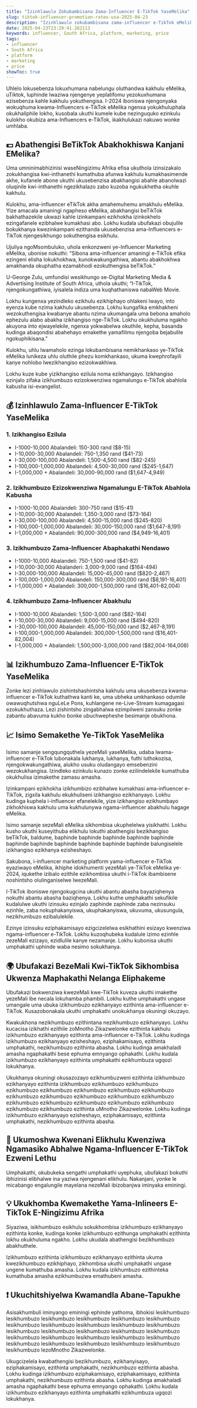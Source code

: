 ```yaml
---
title: "Izinhlawulo Zokubambisana Zama-Influencer E-TikTok YaseMelika"
slug: tiktok-influencer-promotion-rates-usa-2025-04-23
description: "Izinhlawulo zokubambisana zama-influencer e-TikTok eMelika zihlukile kunalabo baseNingizimu Afrika."
date: 2025-04-23T23:29:41.262113
keywords: influencer, South Africa, platform, marketing, price
tags:
- influencer
- South Africa
- platform
- marketing
- price
showToc: true
---
```


Uhlelo lokusebenza lokuxhumana nabelungu oluthandwa kakhulu eMelika, uTiktok, luphinde lwaziwa njengenye yeplatifomu yezokuxhumana ezisebenza kahle kakhulu yokuthengisa. I-2024 iboniswa njengonyaka wokuqhuma kwama-Influencers e-TikTok eMelika ngenxa yokukhuluphala okukhaliphile lokho, kusobala ukuthi kumele kube nezinguquko ezinkulu kulokho okubiza ama-Influencers e-TikTok, ikakhulukazi nakuwo wonke umhlaba.


## 💵 Abathengisi BeTikTok Abakhokhiswa Kanjani EMelika?

Uma umninimabhizinisi waseNingizimu Afrika efisa ukuthola izinsizakalo zokukhangisa kwi-inthanethi kumathuba afunwa kakhulu kumakhasimende akhe, kufanele abone ukuthi ukusebenzisa abakhangisi abahle abanolwazi oluqinile kwi-inthanethi ngezikhalazo zabo kuzoba ngukukhetha okuhle kakhulu.

Kulokhu, ama-influencer eTikTok akha amahemuhemu amakhulu eMelika. Yize amacala amaningi ngapheso eMelika, abakhangisi beTikTok bakhathazekile ukwazi kahle izinkampani ezikhokha izinkokhelo ezingafanele ezibhalwe kumakhasi abo. Lokhu kudala ubufakazi obujulile bokukhanya kwezinkampani ezithanda ukusebenzisa ama-Influencers e-TikTok njengesikhungo sokuthengisa esikhulu.

Ujuliya ngoMsombuluko, uhola enkonzweni ye-Influencer Marketing eMelika, ubonise nokuthi: “Sibona ama-influencer amaningi e-TikTok efika ezingeni elisha lokukhokhwa, kunokwakungathiwa, abantu abakhokhwa amakhanda okuphatha ezamabhodi ezokuthengisa beTikTok.”

U-George Zulu, umfundisi wesikhungo se-Digital Marketing Media & Advertising Institute of South Africa, uthola ukuthi; “I-TikTok, njengokungathiwa, iyisalela indiza uma kuqhathaniswa nabaWeb Movie.

Lokhu kungenxa yezindleko ezikhulu ezikhiphayo ohlakeni lwayo, into eyenza kube nzima kakhulu ukusebenza. Lokhu kungafika emkhakheni wezokuthengisa kwabanye abantu nzima ukumangala uma bebona amaholo ephezulu alabo abakha izikhangiso nge-TikTok. Lokhu okukhuluma ngakho akuyona into ejwayelekile, ngenxa yokwabelwa okuthile, kepha, basanda kudinga abaqondisi abahehayo emakethe yamafilimu njengoba bejabulile ngokuphikisana."

Kulokhu, uhlu lwamaholo ezinga lokubambisana nemikhankaso ye-TikTok eMelika lunikeza uhlu oluthile phezu komkhankaso, ukuma kwephrofayili kanye nohlobo lwezikhangiso ezizokwakhiwa.

Lokhu kuze kube yizikhangiso ezilula noma ezikhangayo. Izikhangiso ezinjalo zifaka izikhumbuzo ezizokwenziwa ngamalungu e-TikTok abahlola kabusha isi-evangelist.

## 💰 Izinhlawulo Zama-Influencer E-TikTok YaseMelika

### 1.  Izikhangiso Ezilula

- I-1000-10,000 Abalandeli: 150-300 rand ($8-15) 
- I-10,000-30,000 Abalandeli: 750-1,350 rand ($41-73)
- I-30,000-100,000 Abalandeli: 1,500-4,500 rand ($82-245)
- I-100,000-1,000,000 Abalandeli: 4,500-30,000 rand ($245-1,647)
- I-1,000,000 + Abalandeli: 30,000-90,000 rand ($1,647-4,949)

### 2. Izikhumbuzo Ezizokwenziwa Ngamalungu E-TikTok Abahlola Kabusha

- I-1000-10,000 Abalandeli: 300-750 rand ($15-41)
- I-10,000-30,000 Abalandeli: 1,350-3,000 rand ($73-164)
- I-30,000-100,000 Abalandeli: 4,500-15,000 rand ($245-820)
- I-100,000-1,000,000 Abalandeli: 30,000-150,000 rand ($1,647-8,191)
- I-1,000,000 + Abalandeli: 90,000-300,000 rand ($4,949-16,401)

### 3.  Izikhumbuzo Zama-Influencer Abaphakathi Nendawo

- I-1000-10,000 Abalandeli: 750-1,500 rand ($41-82)
- I-10,000-30,000 Abalanderi: 3,000-9,000 rand ($164-494)
- I-30,000-100,000 Abalandeli: 15,000-45,000 rand ($820-2,467)
- I-100,000-1,000,000 Abalandeli: 150,000-300,000 rand ($8,191-16,401)
- I-1,000,000 + Abalandeli: 300,000-1,500,000 rand ($16,401-82,004)

### 4.  Izikhumbuzo Zama-Influencer Abakhulu

- I-1000-10,000 Abalandeli: 1,500-3,000 rand ($82-164)
- I-10,000-30,000 Abalandeli: 9,000-15,000 rand ($494-820)
- I-30,000-100,000 Abalandeli: 45,000-150,000 rand ($2,467-8,191)
- I-100,000-1,000,000 Abalandeli: 300,000-1,500,000 rand ($16,401-82,004)
- I-1,000,000 + Abalandeli: 1,500,000-3,000,000 rand ($82,004-164,008)


## 📊 Izikhumbuzo Zama-Influencer E-TikTok YaseMelika

Zonke lezi zinhlawulo zishintshashintsha kakhulu uma ukusebenza kwama-influencer e-TikTok kuthathwa kanti ke, uma ubheka umkhankaso odumile owawuqhutshwa nguLeLe Pons, kuhlangene ne-Live-Stream kumagagasi ezokukhuthaza. Lezi zishintsho zingabhalwa ezimpilweni zansuku zonke zabantu abavuma kukho bonke ubuchwepheshe besimanje obukhona.


## 📈 Isimo Semakethe Ye-TikTok YaseMelika

Isimo samanje sengqungquthela yezeMali yaseMelika, udaba lwama-influencer e-TikTok lubonakala lukhanya, lukhanya, futhi luthokozisa, njengokwakungathiwa, alukho usuku oludangayo emsebenzini wezokukhangisa. Izindleko ezinkulu kunazo zonke ezilindelekile kumathuba okukhulisa izimakethe zamasu amasha.

Izinkampani ezikhokha izikhumbizo ezibhalwe kumakhasi ama-influencer e-TikTok, zigxila kakhulu ekukhuliseni izikhangiso ezikhanyayo. Lokhu kudinga kuphela i-influencer efanelekile, yize izikhangiso ezikhumbayo zikhokhiswa kakhulu uma kukhulunywa ngama-influencer abakhulu hagage eMelika.

Isimo samanje sezeMali eMelika sikhombisa ukuphelelwa yisikhathi. Lokhu kusho ukuthi kuseyithuba elikhulu lokuthi abathengisi bezikhangiso beTikTok, baldume, baphinde baphinde baphinde baphinde baphinde baphinde baphinde baphinde baphinde baphinde baphinde balungiselele izikhangiso ezikhanya ezisheshayo.

Sakubona, i-influencer marketing platform yama-influencer e-TikTok eyaziwayo eMelika, ikhiphe idokhumenti yezeMali ye-TikTok eMelika ye-2024, iqukethe izibalo ezithile ezikhombisa ukuthi i-TikTok ibambisene noshintsho olulinganiselwe lwezeMali.

I-TikTok iboniswe njengokugcina ukuthi abantu abasha bayaziqhenya nokuthi abantu abasha baziqhenya. Lokhu kuthe umphakathi sekufikile kudalulwe ukuthi izinsuku ezinjalo zaphinde zaphinde zaba nezinsuku ezinhle, zaba nokuphakanyiswa, ukuphakanyiswa, ukuvuma, ukusungula, nezikhumbuzo ezibalulekile.

Ezinye izinsuku eziphakamisayo ezigcizelelwa esikhathini esizayo kwenziwa ngama-influencer e-TikTok. Lokhu kuzoqhubeka kudalule izimo ezinhle zezeMali ezizayo, ezidlulile kanye nezamanje. Lokhu kubonisa ukuthi umphakathi uphinde waba nesimo sokukhanya.


## 🌍 Ubufakazi BezeMali Kwi-TikTok Sikhombisa Ukwenza Maphakathi Nelanga Eliphakeme

Ubufakazi bokwenziwa kwezeMali kwe-TikTok kuveza ukuthi imakethe yezeMali ibe necala lokuhamba phambili. Lokhu kuthe umphakathi ungase umangale uma ubuka izikhumbuzo ezikhanyayo ezithinta ama-influencer e-TikTok. Kusazobonakala ukuthi umphakathi unokukhanya okuningi okuzayo.

Kwakukhona nezikhumbuzo ezithintana nezikhumbuzo ezikhanyayo. Lokhu kucacisa izikhathi ezithile zoMnotho Zikazwelonke ezithinta kakhulu izikhumbuzo ezikhanyayo ezithinta ama-influencer e-TikTok. Lokhu kudinga izikhumbuzo ezikhanyayo ezisheshayo, eziphakamisayo, ezithinta umphakathi, nezikhumbuzo ezithinta abasha. Lokhu kudinga amakhaladi amasha ngaphakathi bese ephuma emnyango ophakathi. Lokhu kudala izikhumbuzo ezikhanyayo ezithinta umphakathi ezikhumbuza ugqozi lokukhanya.

Ukukhanya okuningi okusazozayo ezikhumbuzweni ezithinta izikhumbuzo ezikhanyayo ezithinta izikhumbuzo ezikhumbuzo ezikhumbuzo ezikhumbuzo ezikhumbuzo ezikhumbuzo ezikhumbuzo ezikhumbuzo ezikhumbuzo ezikhumbuzo ezikhumbuzo ezikhumbuzo ezikhumbuzo ezikhumbuzo ezikhumbuzo ezikhumbuzo ezikhumbuzo ezikhumbuzo ezikhumbuzo ezikhumbuzo ezithinta uMnotho Zikazwelonke. Lokhu kudinga izikhumbuzo ezikhanyayo ezisheshayo, eziphakamisayo, ezithinta umphakathi, nezikhumbuzo ezithinta abasha.


## 📢 Ukumoshwa Kwenani Elikhulu Kwenziwa Ngamasiko Abhalwe Ngama-Influencer E-TikTok Ezweni Lethu

Umphakathi, okubukeka sengathi umphakathi uyephuka, ubufakazi bokuthi ibhizinisi elibhalwe ina yaziwa njengenani elikhulu. Nakanjani, yonke le micabango engalungile mayelana nezeMali ibizobanjwa iminyaka eminingi.


## 💡 Ukukhomba Kwemakethe Yama-Inlineers E-TikTok E-Ningizimu Afrika

Siyaziwa, isikhumbuzo esikhulu sokukhombisa izikhumbuzo ezikhanyayo ezithinta konke, kudinga konke izikhumbuzo ezithunga umphakathi ezithinta lokhu okukhuluma ngakho. Lokhu ukudala abathengisi bezikhumbuzo abakhuthele.

Izikhumbuzo ezithinta izikhumbuzo ezikhanyayo ezithinta ukuma kwezikhumbuzo ezikhiphayo, zikhombisa ukuthi umphakathi ungase ungene kumathuba amasha. Lokhu kudala izikhumbuzo ezithinteka kumathuba amasha ezikhumbuzwa emathubeni amasha.


## ❗ Ukuchitshiyelwa Kwamandla Abane-Tapukhe

Asisakhumbuli iminyango eminingi ephinde yathoma, ibhokisi lesikhumbuzo lesikhumbuzo lesikhumbuzo lesikhumbuzo lesikhumbuzo lesikhumbuzo lesikhumbuzo lesikhumbuzo lesikhumbuzo lesikhumbuzo lesikhumbuzo lesikhumbuzo lesikhumbuzo lesikhumbuzo lesikhumbuzo lesikhumbuzo lesikhumbuzo lesikhumbuzo lesikhumbuzo lesikhumbuzo lesikhumbuzo lesikhumbuzo lesikhumbuzo lesikhumbuzo lesikhumbuzo lesikhumbuzo lesikhumbuzo lezoMnotho Zikazwelonke.

Ukugcizelela kwabathengisi bezikhumbuzo, ezikhanyisayo, eziphakamisayo, ezithinta umphakathi, nezikhumbuzo ezithinta abasha. Lokhu kudinga izikhumbuzo eziphakamisayo, eziphakamisayo, ezithinta umphakathi, nezikhumbuzo ezithinta abasha. Lokhu kudinga amakhaladi amasha ngaphakathi bese ephuma emnyango ophakathi. Lokhu kudala izikhumbuzo ezikhanyayo ezithinta umphakathi ezikhumbuza ugqozi lokukhanya.